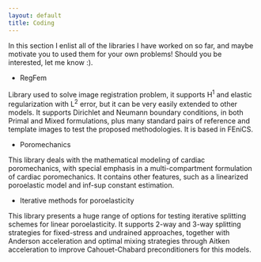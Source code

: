 ```yaml
---
layout: default
title: Coding
---
```


In this section I enlist all of the libraries I have worked on so far, and maybe motivate you to used them for your own problems! Should you be interested, let me know :). 

* RegFem

Library used to solve image registration problem, it supports H<sup>1</sup> and elastic regularization with L<sup>2</sup> error, but it can be very easily extended to other models. It supports Dirichlet and Neumann boundary conditions, in both Primal and Mixed formulations, plus many standard pairs of reference and template images to test the proposed methodologies. It is based in FEniCS.

* Poromechanics

This library deals with the mathematical modeling of cardiac poromechanics, with special emphasis in a multi-compartment formulation of cardiac poromechanics. It contains other features, such as a linearized poroelastic model and inf-sup constant estimation. 

* Iterative methods for poroelasticity

This library presents a huge range of options for testing iterative splitting schemes for linear poroelasticity. It supports 2-way and 3-way splitting strategies for fixed-stress and undrained approaches, together with Anderson acceleration and optimal mixing strategies through Aitken acceleration to improve Cahouet-Chabard preconditioners for this models. 